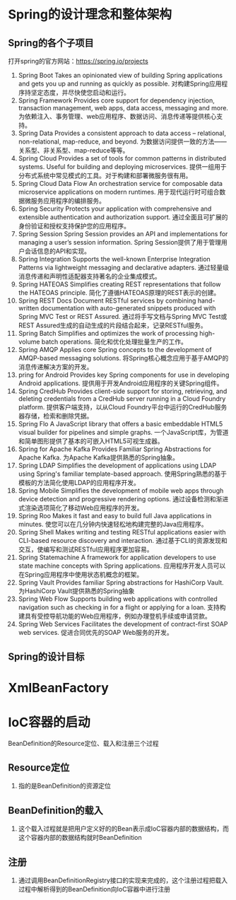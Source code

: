 # Spring的设计理念和整体架构
## Spring的各个子项目
打开spring的官方网站：https://spring.io/projects
1. Spring Boot
    Takes an opinionated view of building Spring applications and gets you up and running as quickly as possible.
    对构建Spring应用程序持坚定态度，并尽快使您启动和运行。
2. Spring Framework
    Provides core support for dependency injection, transaction management, web apps, data access, messaging and more.
    为依赖注入、事务管理、web应用程序、数据访问、消息传递等提供核心支持。
3. Spring Data
    Provides a consistent approach to data access – relational, non-relational, map-reduce, and beyond.
    为数据访问提供一致的方法——关系型、非关系型、map-reduce等等。
4. Spring Cloud
    Provides a set of tools for common patterns in distributed systems. Useful for building and deploying microservices.
    提供一组用于分布式系统中常见模式的工具。对于构建和部署微服务很有用。
5. Spring Cloud Data Flow
    An orchestration service for composable data microservice applications on modern runtimes.
    用于现代运行时可组合数据微服务应用程序的编排服务。
6. Spring Security
    Protects your application with comprehensive and extensible authentication and authorization support.
    通过全面且可扩展的身份验证和授权支持保护您的应用程序。
7. Spring Session
    Spring Session provides an API and implementations for managing a user’s session information.
    Spring Session提供了用于管理用户会话信息的API和实现。
8. Spring Integration
    Supports the well-known Enterprise Integration Patterns via lightweight messaging and declarative adapters.
    通过轻量级消息传递和声明性适配器支持著名的企业集成模式。
9. Spring HATEOAS
    Simplifies creating REST representations that follow the HATEOAS principle.
    简化了遵循HATEOAS原理的REST表示的创建。
10. Spring REST Docs
    Document RESTful services by combining hand-written documentation with auto-generated snippets produced with Spring MVC Test or REST Assured.
    通过将手写文档与Spring MVC Test或REST Assured生成的自动生成的片段结合起来，记录RESTful服务。
11. Spring Batch
    Simplifies and optimizes the work of processing high-volume batch operations.
    简化和优化处理批量生产的工作。
12. Spring AMQP
    Applies core Spring concepts to the development of AMQP-based messaging solutions.
    将Spring核心概念应用于基于AMQP的消息传递解决方案的开发。
13. pring for Android
    Provides key Spring components for use in developing Android applications.
    提供用于开发Android应用程序的关键Spring组件。
14. Spring CredHub
    Provides client-side support for storing, retrieving, and deleting credentials from a CredHub server running in a Cloud Foundry platform.
    提供客户端支持，以从Cloud Foundry平台中运行的CredHub服务器存储，检索和删除凭据。
15. Spring Flo
    A JavaScript library that offers a basic embeddable HTML5 visual builder for pipelines and simple graphs.
    一个JavaScript库，为管道和简单图形提供了基本的可嵌入HTML5可视生成器。
16. Spring for Apache Kafka
    Provides Familiar Spring Abstractions for Apache Kafka.
    为Apache Kafka提供熟悉的Spring抽象。
17. Spring LDAP
    Simplifies the development of applications using LDAP using Spring's familiar template-based approach.
    使用Spring熟悉的基于模板的方法简化使用LDAP的应用程序开发。
18. Spring Mobile
    Simplifies the development of mobile web apps through device detection and progressive rendering options.
    通过设备检测和渐进式渲染选项简化了移动Web应用程序的开发。
19. Spring Roo
    Makes it fast and easy to build full Java applications in minutes.
    使您可以在几分钟内快速轻松地构建完整的Java应用程序。
20. Spring Shell
    Makes writing and testing RESTful applications easier with CLI-based resource discovery and interaction.
    通过基于CLI的资源发现和交互，使编写和测试RESTful应用程序更加容易。
21. Spring Statemachine
    A framework for application developers to use state machine concepts with Spring applications.
    应用程序开发人员可以在Spring应用程序中使用状态机概念的框架。
22. Spring Vault
    Provides familiar Spring abstractions for HashiCorp Vault.
    为HashiCorp Vault提供熟悉的Spring抽象
23. Spring Web Flow
    Supports building web applications with controlled navigation such as checking in for a flight or applying for a loan.
    支持构建具有受控导航功能的Web应用程序，例如办理登机手续或申请贷款。
24. Spring Web Services
    Facilitates the development of contract-first SOAP web services.
    促进合同优先的SOAP Web服务的开发。

## Spring的设计目标



# XmlBeanFactory

# IoC容器的启动
BeanDefinition的Resource定位、载入和注册三个过程
## Resource定位
1. 指的是BeanDefinition的资源定位
## BeanDefinition的载入
1. 这个载入过程就是把用户定义好的的Bean表示成IoC容器内部的数据结构，而这个容器内部的数据结构就时BeanDefinition
## 注册
1. 通过调用BeanDefinitionRegistry接口的实现来完成的，这个注册过程把载入过程中解析得到的BeanDefinition向IoC容器中进行注册


